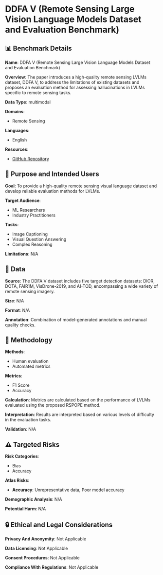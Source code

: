 # DDFA V (Remote Sensing Large Vision Language Models Dataset and Evaluation Benchmark)

## 📊 Benchmark Details

**Name**: DDFA V (Remote Sensing Large Vision Language Models Dataset and Evaluation Benchmark)

**Overview**: The paper introduces a high-quality remote sensing LVLMs dataset, DDFA V, to address the limitations of existing datasets and proposes an evaluation method for assessing hallucinations in LVLMs specific to remote sensing tasks.

**Data Type**: multimodal

**Domains**:
- Remote Sensing

**Languages**:
- English

**Resources**:
- [GitHub Repository](https://github.com/HaodongLi2024/rspope)

## 🎯 Purpose and Intended Users

**Goal**: To provide a high-quality remote sensing visual language dataset and develop reliable evaluation methods for LVLMs.

**Target Audience**:
- ML Researchers
- Industry Practitioners

**Tasks**:
- Image Captioning
- Visual Question Answering
- Complex Reasoning

**Limitations**: N/A

## 💾 Data

**Source**: The DDFA V dataset includes five target detection datasets: DIOR, DOTA, FAIR1M, VisDrone-2019, and AI-TOD, encompassing a wide variety of remote sensing imagery.

**Size**: N/A

**Format**: N/A

**Annotation**: Combination of model-generated annotations and manual quality checks.

## 🔬 Methodology

**Methods**:
- Human evaluation
- Automated metrics

**Metrics**:
- F1 Score
- Accuracy

**Calculation**: Metrics are calculated based on the performance of LVLMs evaluated using the proposed RSPOPE method.

**Interpretation**: Results are interpreted based on various levels of difficulty in the evaluation tasks.

**Validation**: N/A

## ⚠️ Targeted Risks

**Risk Categories**:
- Bias
- Accuracy

**Atlas Risks**:
- **Accuracy**: Unrepresentative data, Poor model accuracy

**Demographic Analysis**: N/A

**Potential Harm**: N/A

## 🔒 Ethical and Legal Considerations

**Privacy And Anonymity**: Not Applicable

**Data Licensing**: Not Applicable

**Consent Procedures**: Not Applicable

**Compliance With Regulations**: Not Applicable
